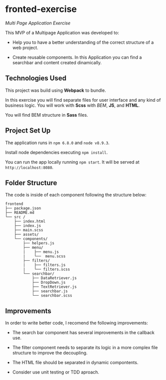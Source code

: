 fronted-exercise
================
  _Multi Page Application Exercise_

This MVP of a Multipage Application was developed to:
  * Help you to have a better understanding of the correct structure of a web project.

  * Create reusable components. In this Application you can find a searchbar and content created dinamically.

## Technologies Used

This project was build using **Webpack** to bundle.

In this exercise you will find separate files for user interface and any kind of business logic. You will work with **Scss** with *BEM*, **JS**, and **HTML**.

You will find BEM structure in **Sass** files.

## Project Set Up
The application runs in `npm 6.8.0` and `node v8.9.3`.

  Install node dependencies executing `npm install`.

  You can run the app locally running `npm start`. It will be served at `http://localhost:8080`.

## Folder Structure

The code is inside of each component following the structure below:

```
frontend
├── package.json
├── README.md
└── src /
    ├── index.html
    ├── index.js
    ├── main.scss
    ├── assets/
    └── components/
        ├── helpers.js
        ├── menu/
        |    ├── menu.js
        |    └──  menu.scss
        ├── filters/
        |    ├── filters.js
        |    └── filters.scss
        └── searchbar/
            ├── DataRetriever.js
            ├── DropDown.js
            ├── TextRetriever.js
            ├── searchbar.js
            └── searchbar.scss

```

## Improvements

In order to write better code, I recomend the following improvements:

  * The search bar component has several improvements in the callback use.

  * The filter component needs to separate its logic in a more complex file structure to improve the decoupling.

  * The HTML file should be separated in dynamic compontents.

  * Consider use unit testing or TDD aproach.
